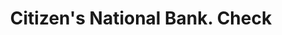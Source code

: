---
doi: 10.7916/D8HD96WC
date_other: '1900'
date_other_textual: 1900-1909
form: printed ephemera
genre:
- Checks (bank checks)
name:
- Citizen's National Bank
object_in_context_url: https://biggert.cul.columbia.edu/items/view/ave_biggert_01720
subject_hierarchical_geographic:
- Green Bay, Wisconsin, United States
subject_name:
- Citizen's National Bank
title: Citizen's National Bank. Check
sort_title: Citizen's National Bank. Check
call_number: ave_biggert_01720
coordinates:
- 44.513333333333335,-88.01583333333333
pid: ave_biggert_01720
identifiers: ave_biggert_01720
thumbnail: https://derivativo-1.library.columbia.edu/iiif/2/ldpd:490710/full/!256,256/0/native.jpg
permalink: /biggert/ave_biggert_01720/
layout: iiif-image-page
---